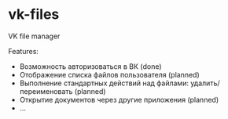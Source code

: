 # vk-files
VK file manager

Features:

* Возможность авторизоваться в ВК (done)
* Отображение списка файлов пользователя (planned)
* Выполнение стандартных действий над файлами: удалить/переименовать (planned)
* Открытие документов через другие приложения (planned)
* ...
